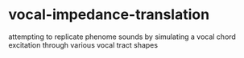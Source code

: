 # vocal-impedance-translation
 attempting to replicate phenome sounds by simulating a vocal chord excitation through various vocal tract shapes
